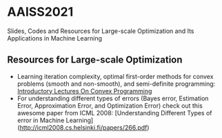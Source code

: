 # AAISS2021
Slides, Codes and Resources for Large-scale Optimization and Its Applications in Machine Learning

## Resources for Large-scale Optimization
* Learning iteration complexity, optimal first-order methods for convex problems (smooth and non-smooth), and semi-definite programming:
[Introductory Lectures On Convex Programming](https://citeseerx.ist.psu.edu/viewdoc/download?doi=10.1.1.693.855&rep=rep1&type=pdf)
* For understanding different types of errors (Bayes error, Estimation Error, Approximation Error, and Optimization Error) check out this awesome paper from ICML 2008:
[Understanding Different Types of error in Machine Learning] (http://icml2008.cs.helsinki.fi/papers/266.pdf)  


